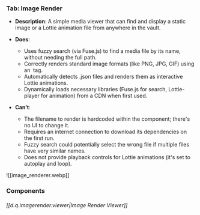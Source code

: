 
### Tab: Image Render

- **Description**: A simple media viewer that can find and display a static image or a Lottie animation file from anywhere in the vault.
    
- **Does**:
    
    - Uses fuzzy search (via Fuse.js) to find a media file by its name, without needing the full path.
    - Correctly renders standard image formats (like PNG, JPG, GIF) using an <img> tag.
    - Automatically detects .json files and renders them as interactive Lottie animations.
    - Dynamically loads necessary libraries (Fuse.js for search, Lottie-player for animation) from a CDN when first used.
        
- **Can’t**:
    
    - The filename to render is hardcoded within the component; there's no UI to change it.
    - Requires an internet connection to download its dependencies on the first run.
    - Fuzzy search could potentially select the wrong file if multiple files have very similar names.
    - Does not provide playback controls for Lottie animations (it's set to autoplay and loop).


![[image_renderer.webp]]



### Components

###### [[d.q.imagerender.viewer|Image Render Viewer]]